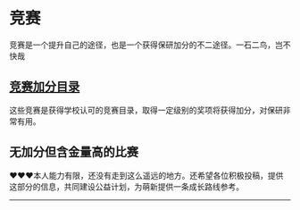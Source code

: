 

# **竞赛**

竞赛是一个提升自己的途径，也是一个获得保研加分的不二途径。一石二鸟，岂不快哉

## **[**竞赛加分目录**](【私有】下载文件集合/竞赛加分一览.pdf)**

这些竞赛是获得学校认可的竞赛目录，取得一定级别的奖项将获得加分，对保研非常有用。

## **无加分但含金量高的比赛**

❤️❤️❤️本人能力有限，还没有走到这么遥远的地方。还希望各位积极投稿，提供这部分的信息，共同建设公益计划，为萌新提供一条成长路线参考。

***
